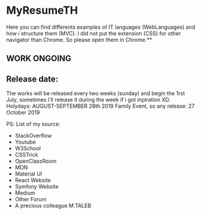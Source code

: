 # MyResumeTH
Here you can find differents examples of IT languages (WebLanguages) and how i structure them (MVC). I did not put the extension (CSS) for other navigator than Chrome. So please open them in Chrome.**
## **WORK ONGOING**
## **Release date:**
The works will be released every two weeks (sunday) and begin the 1rst July, sometimes i'll release it during the week if i got inpiration XD.
Holydays: AUGUST-SEPTEMBER 28th 2019
Family Event, so any release: 27 October 2019

PS:
List of my source:
- StackOverflow
- Youtube
- W3School
- CSSTrick
- OpenClassRoom
- MDN
- Material UI
- React Website
- Symfony Website
- Medium
- Other Forum
- A precious colleague M.TALEB



